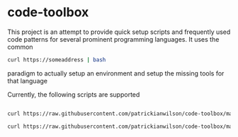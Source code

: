 # code-toolbox
This project is an attempt to provide quick setup scripts and frequently used code patterns for several prominent programming languages.  It uses the common 

```bash
curl https://someaddress | bash
```

paradigm to actually setup an environment and setup the missing tools for that language

Currently, the following scripts are supported

```bash

curl https://raw.githubusercontent.com/patrickianwilson/code-toolbox/master/setup-go-mac.sh | bash

curl https://raw.githubusercontent.com/patrickianwilson/code-toolbox/master/setup-go-apt.sh | bash


```


